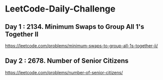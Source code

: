 # LeetCode-Daily-Challenge

## Day 1 : 2134. Minimum Swaps to Group All 1's Together II
https://leetcode.com/problems/minimum-swaps-to-group-all-1s-together-ii/

## Day 2 : 2678. Number of Senior Citizens
https://leetcode.com/problems/number-of-senior-citizens/
